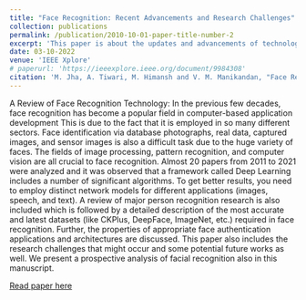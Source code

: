 ```yaml
---
title: "Face Recognition: Recent Advancements and Research Challenges"
collection: publications
permalink: /publication/2010-10-01-paper-title-number-2
excerpt: 'This paper is about the updates and advancements of technologies in facial recognition and respectful research challenges.'
date: 03-10-2022
venue: 'IEEE Xplore'
# paperurl: 'https://ieeexplore.ieee.org/document/9984308'
citation: 'M. Jha, A. Tiwari, M. Himansh and V. M. Manikandan, "Face Recognition: Recent Advancements and Research Challenges," 2022 13th International Conference on Computing Communication and Networking Technologies (ICCCNT), Kharagpur, India, 2022, pp. 1-6.'
---
```

A Review of Face Recognition Technology: In the previous few decades, face recognition has become a popular field in computer-based application development This is due to the fact that it is employed in so many different sectors. Face identification via database photographs, real data, captured images, and sensor images is also a difficult task due to the huge variety of faces. The fields of image processing, pattern recognition, and computer vision are all crucial to face recognition. Almost 20 papers from 2011 to 2021 were analyzed and it was observed that a framework called Deep Learning includes a number of significant algorithms. To get better results, you need to employ distinct network models for different applications (images, speech, and text). A review of major person recognition research is also included which is followed by a detailed description of the most accurate and latest datasets (like CKPlus, DeepFace, ImageNet, etc.) required in face recognition. Further, the properties of appropriate face authentication applications and architectures are discussed. This paper also includes the research challenges that might occur and some potential future works as well. We present a prospective analysis of facial recognition also in this manuscript.

[Read paper here](https://ieeexplore.ieee.org/document/9984308)
